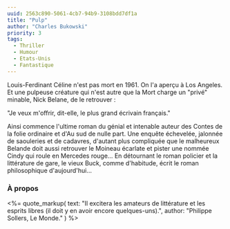 ```yaml
---
uuid: 2563c890-5061-4cb7-94b9-3108bdd7df1a
title: "Pulp"
author: "Charles Bukowski"
priority: 3
tags:
  - Thriller
  - Humour
  - Etats-Unis
  - Fantastique
---
```


Louis-Ferdinant Céline n'est pas mort en 1961. On l'a aperçu à Los Angeles. Et une pulpeuse créature qui n'est autre que la Mort charge un "privé" minable, Nick Belane, de le retrouver :

"Je veux m'offrir, dit-elle, le plus grand écrivain français."

Ainsi commence l'ultime roman du génial et intenable auteur des Contes de la folie ordinaire et d'Au sud de nulle part. Une enquête échevelée, jalonnée de saouleries et de cadavres, d'autant plus compliquée que le malheureux Belande doit aussi retrouver le Moineau écarlate et pister une nommée Cindy qui roule en Mercedes rouge… En détournant le roman policier et la littérature de gare, le vieux Buck, comme d'habitude, écrit le roman philosophique d'aujourd'hui…

### À propos

<%= quote_markup(
  text: "Il excitera les amateurs de littérature et les esprits libres (il doit y en avoir encore quelques-uns).",
  author: "Philippe Sollers, Le Monde."
) %>
